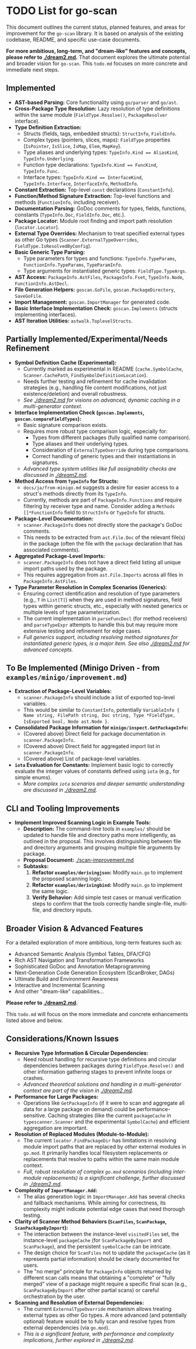 # TODO List for go-scan

This document outlines the current status, planned features, and areas for improvement for the `go-scan` library. It is based on analysis of the existing codebase, README, and specific use-case documents.

**For more ambitious, long-term, and "dream-like" features and concepts, please refer to [./dream2.md](./dream2.md).** That document explores the ultimate potential and broader vision for `go-scan`. This `todo.md` focuses on more concrete and immediate next steps.

## Implemented

-   **AST-based Parsing:** Core functionality using `go/parser` and `go/ast`.
-   **Cross-Package Type Resolution:** Lazy resolution of type definitions within the same module (`FieldType.Resolve()`, `PackageResolver` interface).
-   **Type Definition Extraction:**
    -   Structs (fields, tags, embedded structs): `StructInfo`, `FieldInfo`.
    -   Complex types (pointers, slices, maps): `FieldType` properties (`IsPointer`, `IsSlice`, `IsMap`, `Elem`, `MapKey`).
    -   Type aliases and underlying types: `TypeInfo.Kind == AliasKind`, `TypeInfo.Underlying`.
    -   Function type declarations: `TypeInfo.Kind == FuncKind`, `TypeInfo.Func`.
    -   Interface types: `TypeInfo.Kind == InterfaceKind`, `TypeInfo.Interface`, `InterfaceInfo`, `MethodInfo`.
-   **Constant Extraction:** Top-level `const` declarations (`ConstantInfo`).
-   **Function/Method Signature Extraction:** Top-level functions and methods (`FunctionInfo`, including receiver).
-   **Documentation Parsing:** GoDoc comments for types, fields, functions, constants (`TypeInfo.Doc`, `FieldInfo.Doc`, etc.).
-   **Package Locator:** Module root finding and import path resolution (`locator.Locator`).
-   **External Type Overrides:** Mechanism to treat specified external types as other Go types (`Scanner.ExternalTypeOverrides`, `FieldType.IsResolvedByConfig`).
-   **Basic Generic Type Parsing:**
    -   Type parameters for types and functions: `TypeInfo.TypeParams`, `FunctionInfo.TypeParams`, `TypeParamInfo`.
    -   Type arguments for instantiated generic types: `FieldType.TypeArgs`.
-   **AST Access:** `PackageInfo.AstFiles`, `PackageInfo.Fset`, `TypeInfo.Node`, `FunctionInfo.AstDecl`.
-   **File Generation Helpers:** `goscan.GoFile`, `goscan.PackageDirectory`, `SaveGoFile`.
-   **Import Management:** `goscan.ImportManager` for generated code.
-   **Basic Interface Implementation Check:** `goscan.Implements` (structs implementing interfaces).
-   **AST Iteration Utilities:** `astwalk.ToplevelStructs`.

## Partially Implemented/Experimental/Needs Refinement

-   **Symbol Definition Cache (Experimental):**
    -   Currently marked as experimental in README (`cache.SymbolCache`, `Scanner.CachePath`, `FindSymbolDefinitionLocation`).
    -   Needs further testing and refinement for cache invalidation strategies (e.g., handling file content modifications, not just existence/deletion) and overall robustness.
    -   *See [./dream2.md](./dream2.md) for visions on advanced, dynamic caching in a multi-generator context.*
-   **Interface Implementation Check (`goscan.Implements`, `goscan.compareFieldTypes`):**
    -   Basic signature comparison exists.
    -   Requires more robust type comparison logic, especially for:
        -   Types from different packages (fully qualified name comparison).
        -   Type aliases and their underlying types.
        -   Consideration of `ExternalTypeOverride` during type comparisons.
        -   Correct handling of generic types and their instantiations in signatures.
    -   *Advanced type system utilities like full assignability checks are discussed in [./dream2.md](./dream2.md).*
-   **Method Access from `TypeInfo` for Structs:**
    -   `docs/ja/from-minigo.md` suggests a desire for easier access to a struct's methods directly from its `TypeInfo`.
    -   Currently, methods are part of `PackageInfo.Functions` and require filtering by receiver type and name. Consider adding a `Methods []*FunctionInfo` field to `StructInfo` or `TypeInfo` for structs.
-   **Package-Level Documentation:**
    -   `scanner.PackageInfo` does not directly store the package's GoDoc comments.
    -   This needs to be extracted from `ast.File.Doc` of the relevant file(s) in the package (often the file with the `package` declaration that has associated comments).
-   **Aggregated Package-Level Imports:**
    -   `scanner.PackageInfo` does not have a direct field listing all unique import paths used by the package.
    -   This requires aggregation from `ast.File.Imports` across all files in `PackageInfo.AstFiles`.
-   **Type Parameter Resolution in Complex Scenarios (Generics):**
    -   Ensuring correct identification and resolution of type parameters (e.g., `T` in `List[T]`) when they are used in method signatures, field types within generic structs, etc., especially with nested generics or multiple levels of type parameterization.
    -   The current implementation in `parseFuncDecl` (for method receivers) and `parseTypeExpr` attempts to handle this but may require more extensive testing and refinement for edge cases.
    -   *Full generics support, including resolving method signatures for instantiated generic types, is a major item. See also [./dream2.md](./dream2.md) for advanced concepts.*

## To Be Implemented (Minigo Driven - from `examples/minigo/improvement.md`)

-   **Extraction of Package-Level Variables:**
    -   `scanner.PackageInfo` should include a list of exported top-level variables.
    -   This would be similar to `ConstantInfo`, potentially `VariableInfo { Name string, FilePath string, Doc string, Type *FieldType, IsExported bool, Node ast.Node }`.
-   **Consolidated Package Information for `minigo/inspect.GetPackageInfo`:**
    -   (Covered above) Direct field for package documentation in `scanner.PackageInfo`.
    -   (Covered above) Direct field for aggregated import list in `scanner.PackageInfo`.
    -   (Covered above) List of package-level variables.
-   **`iota` Evaluation for Constants:** Implement basic logic to correctly evaluate the integer values of constants defined using `iota` (e.g., for simple enums).
    -   *More complex `iota` scenarios and deeper semantic understanding are discussed in [./dream2.md](./dream2.md).*

## CLI and Tooling Improvements

-   **Implement Improved Scanning Logic in Example Tools:**
    -   **Description:** The command-line tools in `examples/` should be updated to handle file and directory paths more intelligently, as outlined in the proposal. This involves distinguishing between file and directory arguments and grouping multiple file arguments by package.
    -   **Proposal Document:** [./scan-improvement.md](./scan-improvement.md)
    -   **Subtasks:**
        1.  **Refactor `examples/derivingjson`:** Modify `main.go` to implement the proposed scanning logic.
        2.  **Refactor `examples/derivingbind`:** Modify `main.go` to implement the same logic.
        3.  **Verify Behavior:** Add simple test cases or manual verification steps to confirm that the tools correctly handle single-file, multi-file, and directory inputs.

## Broader Vision & Advanced Features

For a detailed exploration of more ambitious, long-term features such as:
-   Advanced Semantic Analysis (Symbol Tables, DFA/CFG)
-   Rich AST Navigation and Transformation Frameworks
-   Sophisticated GoDoc and Annotation Metaprogramming
-   Next-Generation Code Generation Ecosystem (ScanBroker, DAGs)
-   Ultimate Build and Environment Awareness
-   Interactive and Incremental Scanning
-   And other "dream-like" capabilities...

**Please refer to [./dream2.md](./dream2.md).**

This `todo.md` will focus on the more immediate and concrete enhancements listed above and below.

## Considerations/Known Issues

-   **Recursive Type Information & Circular Dependencies:**
    -   Need robust handling for recursive type definitions and circular dependencies between packages during `FieldType.Resolve()` and other information gathering stages to prevent infinite loops or crashes.
    -   *Advanced theoretical solutions and handling in a multi-generator context are part of the vision in [./dream2.md](./dream2.md).*
-   **Performance for Large Packages:**
    -   Operations like `GetPackageInfo` (if it were to scan and aggregate all data for a large package on demand) could be performance-sensitive. Caching strategies (like the current `packageCache` in `typescanner.Scanner` and the experimental `SymbolCache`) and efficient aggregation are important.
-   **Resolution of Replaced Modules (Module-to-Module):**
    -   The current `locator.FindPackageDir` has limitations in resolving module import paths that are replaced by *other* external modules in `go.mod`. It primarily handles local filesystem replacements or replacements that resolve to paths within the same main module context.
    -   *Full, robust resolution of complex `go.mod` scenarios (including inter-module replacements) is a significant challenge, further discussed in [./dream2.md](./dream2.md).*
-   **Complexity of `ImportManager.Add`:**
    -   The alias generation logic in `ImportManager.Add` has several checks and fallback mechanisms. While aiming for correctness, its complexity might indicate potential edge cases that need thorough testing.
-   **Clarity of Scanner Method Behaviors (`ScanFiles`, `ScanPackage`, `ScanPackageByImport`):**
    -   The interaction between the instance-level `visitedFiles` set, the instance-level `packageCache` (for `ScanPackageByImport` and `ScanPackage`), and the persistent `symbolCache` can be intricate.
    -   The design choice for `ScanFiles` not to update the `packageCache` (as it represents partial information) should be clearly documented for users.
    -   The "no merge" principle for `PackageInfo` objects returned by different scan calls means that obtaining a "complete" or "fully merged" view of a package might require a specific final scan (e.g., `ScanPackageByImport` after other partial scans) or careful orchestration by the user.
-   **Scanning and Resolution of External Dependencies:**
    -   The current `ExternalTypeOverride` mechanism allows treating external types as other Go types. A more advanced (and potentially optional) feature would be to fully scan and resolve types from external dependencies (via `go.mod`).
    -   *This is a significant feature, with performance and complexity implications, further explored in [./dream2.md](./dream2.md).*
